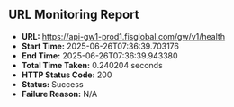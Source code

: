 ## URL Monitoring Report

- **URL:** https://api-gw1-prod1.fisglobal.com/gw/v1/health
- **Start Time:** 2025-06-26T07:36:39.703176
- **End Time:** 2025-06-26T07:36:39.943380
- **Total Time Taken:** 0.240204 seconds
- **HTTP Status Code:** 200
- **Status:** Success
- **Failure Reason:** N/A
